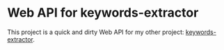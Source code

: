 Web API for keywords-extractor 
==============================
This project is a quick and dirty Web API for my other project: [keywords-extractor](https://github.com/jchampemont/keywords-extractor).
